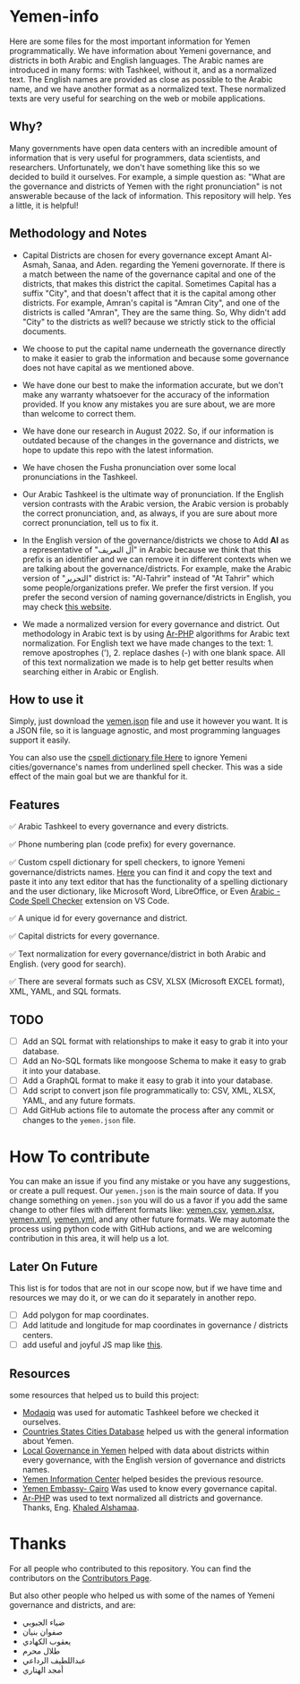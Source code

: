 # Yemen-info

Here are some files for the most important information for Yemen programmatically. We have information about Yemeni governance, and districts in both Arabic and English languages.
The Arabic names are introduced in many forms: with Tashkeel, without it, and as a normalized text.
The English names are provided as close as possible to the Arabic name, and we have another format as a normalized text. These normalized texts are very useful for searching on the web or mobile applications.

## Why?

Many governments have open data centers with an incredible amount of information that is very useful for programmers, data scientists, and researchers. Unfortunately, we don't have something like this so we decided to build it ourselves.
For example, a simple question as: "What are the governance and districts of Yemen with the right pronunciation" is not answerable because of the lack of information.
This repository will help. Yes a little, it is helpful!

## Methodology and Notes

- Capital Districts are chosen for every governance except Amant Al-Asmah, Sanaa, and Aden. regarding the Yemeni governorate. If there is a match between the name of the governance capital and one of the districts, that makes this district the capital. Sometimes Capital has a suffix "City", and that doesn't affect that it is the capital among other districts. For example, Amran's capital is "Amran City", and one of the districts is called "Amran", They are the same thing. So, Why didn't add "City" to the districts as well? because we strictly stick to the official documents.

- We choose to put the capital name underneath the governance directly to make it easier to grab the information and because some governance does not have capital as we mentioned above.

- We have done our best to make the information accurate, but we don't make any warranty whatsoever for the accuracy of the information provided. If you know any mistakes you are sure about, we are more than welcome to correct them.

- We have done our research in August 2022. So, if our information is outdated because of the changes in the governance and districts, we hope to update this repo with the latest information.

- We have chosen the Fusha pronunciation over some local pronunciations in the Tashkeel.

- Our Arabic Tashkeel is the ultimate way of pronunciation. If the English version contrasts with the Arabic version, the Arabic version is probably the correct pronunciation, and, as always, if you are sure about more correct pronunciation, tell us to fix it.

- In the English version of the governance/districts we chose to Add **Al** as a representative of "أل التعريف" in Arabic because we think that this prefix is an identifier and we can remove it in different contexts when we are talking about the governance/districts. For example, make the Arabic version of "التحرير" district is: "Al-Tahrir" instead of "At Tahrir" which some people/organizations prefer. We prefer the first version. If you prefer the second version of naming governance/districts in English, you may check [this website](https://yemenlg.org/governorates/).

- We made a normalized version for every governance and district. Out methodology in Arabic text is by using [Ar-PHP](https://ar-php.org/github/examples/standard.php) algorithms for Arabic text normalization. For English text we have made changes to the text: 1. remove apostrophes ('), 2. replace dashes (-) with one blank space. All of this text normalization we made is to help get better results when searching either in Arabic or English.

## How to use it

Simply, just download the [yemen.json](https://github.com/Yemeni-Open-Source/Yemen-info/blob/main/yemen.json) file and use it however you want. It is a JSON file, so it is language agnostic, and most programming languages support it easily.

You can also use the [cspell dictionary file Here](https://github.com/Yemeni-Open-Source/Yemen-info/blob/main/.cspell/custom-dictionary-workspace.txt) to ignore Yemeni cities/governance's names from underlined spell checker. This was a side effect of the main goal but we are thankful for it.

## Features

✅ Arabic Tashkeel to every governance and every districts.

✅ Phone numbering plan (code prefix) for every governance.

✅ Custom cspell dictionary for spell checkers, to ignore Yemeni governance/districts names.
[Here](https://github.com/Yemeni-Open-Source/Yemen-info/blob/main/.cspell/custom-dictionary-workspace.txt) you can find it and copy the text and paste it into any text editor that has the functionality of a spelling dictionary and the user dictionary, like Microsoft Word, LibreOffice, or Even [Arabic - Code Spell Checker](https://marketplace.visualstudio.com/items?itemName=streetsidesoftware.code-spell-checker-arabic) extension on VS Code.

✅ A unique id for every governance and district.

✅ Capital districts for every governance.

✅ Text normalization for every governance/district in both Arabic and English. (very good for search).

✅ There are several formats such as CSV, XLSX (Microsoft EXCEL format), XML, YAML, and SQL formats.

## TODO

- [ ] Add an SQL format with relationships to make it easy to grab it into your database.
- [ ] Add an No-SQL formats like mongoose Schema to make it easy to grab it into your database.
- [ ] Add a GraphQL format to make it easy to grab it into your database.
- [ ] Add script to convert json file programmatically to: CSV, XML, XLSX, YAML, and any future formats.
- [ ] Add GitHub actions file to automate the process after any commit or changes to the `yemen.json` file.

# How To contribute

You can make an issue if you find any mistake or you have any suggestions, or create a pull request. Our `yemen.json` is the main source of data. If you change something on `yemen.json` you will do us a favor if you add the same change to other files with different formats like: [yemen.csv]('./other-formats/yemen.csv'), [yemen.xlsx](./other-formats/yemen.xlsx), [yemen.xml](./other-formats/yemen.xml), [yemen.yml]('./other-formats/yemen.yml'), and any other future formats.
We may automate the process using python code with GitHub actions, and we are welcoming contribution in this area, it will help us a lot.

## Later On Future

This list is for todos that are not in our scope now, but if we have time and resources we may do it, or we can do it separately in another repo.

- [ ] Add polygon for map coordinates.
- [ ] Add latitude and longitude for map coordinates in governance / districts centers.
- [ ] add useful and joyful JS map like [this](https://yemenlg.org/ar/).

## Resources

some resources that helped us to build this project:

- [Modaqiq](https://dictionary.alc.ae/modaqiq) was used for automatic Tashkeel before we checked it ourselves.
- [Countries States Cities Database](https://github.com/dr5hn/countries-states-cities-database) helped us with the general information about Yemen.
- [Local Governance in Yemen](https://yemenlg.org/ar/%d8%a7%d9%84%d9%85%d8%ad%d8%a7%d9%81%d8%b8%d8%a7%d8%aa/) helped with data about districts within every governance, with the English version of governance and districts names.
- [Yemen Information Center](https://yemen-nic.info/yemen/gover/) helped besides the previous resource.
- [Yemen Embassy- Cairo](http://www.yemenembassy-cairo.com/aboutyemen6.asp) Was used to know every governance capital.
- [Ar-PHP](https://github.com/khaled-alshamaa/ar-php) was used to text normalized all districts and governance. Thanks, Eng. [Khaled Alshamaa](https://github.com/khaled-alshamaa).

# Thanks

For all people who contributed to this repository. You can find the contributors on the [Contributors Page](https://github.com/Yemeni-Open-Source/Yemen-info/graphs/contributors).

But also other people who helped us with some of the names of Yemeni governance and districts, and are:

- ضياء الجبوبي
- صفوان بنيان
- يعقوب الكهادي
- طلال محرم
- عبداللطيف الرداعي
- أمجد الهتاري
